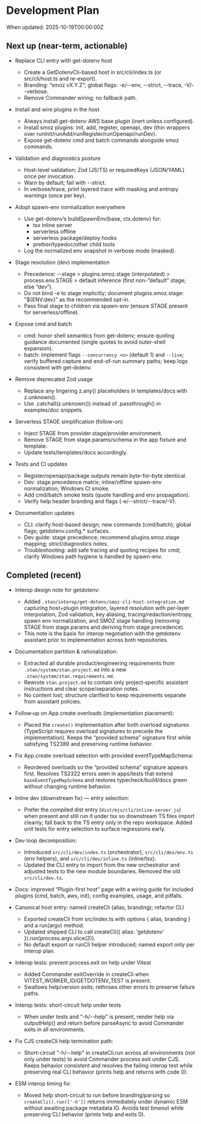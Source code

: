 # Development Plan

When updated: 2025-10-19T00:00:00Z

## Next up (near‑term, actionable)

- Replace CLI entry with get-dotenv host
  - Create a GetDotenvCli-based host in src/cli/index.ts (or src/cli/host.ts and re-export).
  - Branding: “smoz vX.Y.Z”; global flags: -e/--env, --strict, --trace, -V/--verbose.
  - Remove Commander wiring; no fallback path.

- Install and wire plugins in the host
  - Always install get-dotenv AWS base plugin (inert unless configured).
  - Install smoz plugins: init, add, register, openapi, dev (thin wrappers over runInit/runAdd/runRegister/runOpenapi/runDev).
  - Expose get-dotenv cmd and batch commands alongside smoz commands.

- Validation and diagnostics posture
  - Host-level validation: Zod (JS/TS) or requiredKeys (JSON/YAML) once per invocation.
  - Warn by default; fail with --strict.
  - In verbose/trace, print layered trace with masking and entropy warnings (once per key).

- Adopt spawn-env normalization everywhere
  - Use get-dotenv’s buildSpawnEnv(base, ctx.dotenv) for:
    - tsx inline server
    - serverless offline
    - serverless package/deploy hooks
    - prettier/typedoc/other child tools
  - Log the normalized env snapshot in verbose mode (masked).

- Stage resolution (dev) implementation
  - Precedence: --stage > plugins.smoz.stage (interpolated) > process.env.STAGE > default inference (first non-”default” stage; else “dev”).
  - Do not bind -e to stage implicitly; document plugins.smoz.stage: "${ENV:dev}" as the recommended opt-in.
  - Pass final stage to children via spawn-env (ensure STAGE present for serverless/offline).

- Expose cmd and batch
  - cmd: honor shell semantics from get-dotenv; ensure quoting guidance documented (single quotes to avoid outer-shell expansion).
  - batch: implement flags `--concurrency <n>` (default 1) and `--live`; verify buffered capture and end-of-run summary paths; keep logs consistent with get-dotenv.

- Remove deprecated Zod usage
  - Replace any lingering z.any() placeholders in templates/docs with z.unknown().
  - Use .catchall(z.unknown()) instead of .passthrough() in examples/doc snippets.

- Serverless STAGE simplification (follow-on)
  - Inject STAGE from provider.stage/provider.environment.
  - Remove STAGE from stage.params/schema in the app fixture and template.
  - Update tests/templates/docs accordingly.

- Tests and CI updates
  - Register/openapi/package outputs remain byte-for-byte identical.
  - Dev: stage precedence matrix; inline/offline spawn-env normalization; Windows CI smoke.
  - Add cmd/batch smoke tests (quote handling and env propagation).
  - Verify help header branding and flags (-e/--strict/--trace/-V).

- Documentation updates
  - CLI: clarify host-based design; new commands (cmd/batch); global flags; getdotenv.config.\* surfaces.
  - Dev guide: stage precedence; recommend plugins.smoz.stage mapping; strict/diagnostics notes.
  - Troubleshooting: add safe tracing and quoting recipes for cmd; clarify Windows path hygiene is handled by spawn-env.

## Completed (recent)

- Interop design note for getdotenv:
  - Added `.stan/interop/get-dotenv/smoz-cli-host-integration.md` capturing host+plugin
    integration, layered resolution with per‑layer interpolation, Zod validation,
    key aliasing, tracing/redaction/entropy, spawn env normalization, and SMOZ
    stage handling (removing STAGE from stage.params and deriving from stage precedence).
  - This note is the basis for interop negotiation with the getdotenv assistant prior
    to implementation across both repositories.

- Documentation partition & rationalization:
  - Extracted all durable product/engineering requirements from
    `.stan/system/stan.project.md` into a new `.stan/system/stan.requirements.md`.
  - Rewrote `stan.project.md` to contain only project‑specific assistant
    instructions and clear scope/separation notes.
  - No content lost; structure clarified to keep requirements separate from assistant policies.

- Follow‑up on App.create overloads (implementation placement):
  - Placed the `create()` implementation after both overload signatures (TypeScript
    requires overload signatures to precede the implementation). Keeps the “provided
    schema” signature first while satisfying TS2389 and preserving runtime behavior.

- Fix App.create overload selection with provided eventTypeMapSchema:
  - Reordered overloads so the “provided schema” signature appears first. Resolves
    TS2322 errors seen in apps/tests that extend `baseEventTypeMapSchema` and restores
    typecheck/build/docs green without changing runtime behavior.

- Inline dev (downstream fix) — entry selection:
  - Prefer the compiled dist entry (`dist/mjs/cli/inline-server.js`) when present and
    still run it under tsx so downstream TS files import cleanly; fall back to the TS
    entry only in the repo workspace. Added unit tests for entry selection to surface
    regressions early.

- Dev loop decomposition:
  - Introduced `src/cli/dev/index.ts` (orchestrator), `src/cli/dev/env.ts` (env
    helpers), and `src/cli/dev/inline.ts` (inline/tsx).
  - Updated the CLI entry to import from the new orchestrator and adjusted tests to
    the new module boundaries. Removed the old `src/cli/dev.ts`.

- Docs: improved “Plugin-first host” page with a wiring guide for included plugins (cmd, batch, aws, init), config examples, usage, and pitfalls.

- Canonical host entry: named createCli (alias, branding); refactor CLI
  - Exported createCli from src/index.ts with options { alias, branding } and a run(argv) method.
  - Updated shipped CLI to call createCli({ alias: 'getdotenv' }).run(process.argv.slice(2)).
  - No default export or runCli helper introduced; named export only per interop plan.

- Interop tests: prevent process.exit on help under Vitest
  - Added Commander exitOverride in createCli when VITEST_WORKER_ID/GETDOTENV_TEST is present.
  - Swallows help/version exits; rethrows other errors to preserve failure paths.
- Interop tests: short-circuit help under tests
  - When under tests and "-h/--help" is present, render help via outputHelp()
    and return before parseAsync to avoid Commander exits in all environments.

- Fix CJS createCli help termination path:
  - Short-circuit "-h/--help" in createCli.run across all environments (not only
    under tests) to avoid Commander process.exit under CJS. Keeps behavior
    consistent and resolves the failing interop test while preserving real CLI
    behavior (prints help and returns with code 0).

- ESM interop timing fix:
  - Moved help short-circuit to run before branding/parsing so
    `createCli().run(['-h'])` returns immediately under dynamic ESM without
    awaiting package metadata IO. Avoids test timeout while preserving CLI
    behavior (prints help and exits 0).